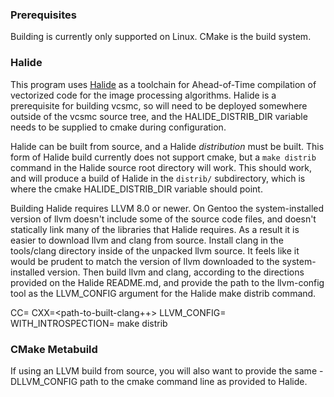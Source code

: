 ### Prerequisites

Building is currently only supported on Linux.
CMake is the build system.

### Halide

This program uses [Halide](https://github.com/halide/Halide) as a toolchain for Ahead-of-Time compilation of vectorized
code for the image processing algorithms. Halide is a prerequisite for building vcsmc, so will need to be deployed
somewhere outside of the vcsmc source tree, and the HALIDE_DISTRIB_DIR variable needs to be supplied to cmake during
configuration.

Halide can be built from source, and a Halide *distribution* must be built. This form of Halide build currently does not
support cmake, but a ```make distrib``` command in the Halide source root directory will work. This should work, and
will produce a build of Halide in the ```distrib/``` subdirectory, which is where the cmake HALIDE_DISTRIB_DIR variable
should point.

Building Halide requires LLVM 8.0 or newer. On Gentoo the system-installed version of llvm doesn't include some of the
source code files, and doesn't statically link many of the libraries that Halide requires. As a result it is easier to
download llvm and clang from source. Install clang in the tools/clang directory inside of the unpacked llvm source. It
feels like it would be prudent to match the version of llvm downloaded to the system-installed version. Then build llvm
and clang, according to the directions provided on the Halide README.md, and provide the path to the llvm-config tool
as the LLVM_CONFIG argument for the Halide make distrib command.

CC=<path-to-built-clang> CXX=<path-to-built-clang++> LLVM_CONFIG=<path-to-built-llvm-config> WITH_INTROSPECTION= make distrib

### CMake Metabuild

If using an LLVM build from source, you will also want to provide the same -DLLVM_CONFIG path to the cmake command line
as provided to Halide.

